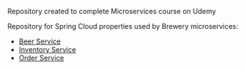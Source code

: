 Repository created to complete Microservices course on Udemy

Repository for Spring Cloud properties used by Brewery microservices:
- [Beer Service](https://github.com/Qkiz288/mssc-beer-service-kamil)
- [Inventory Service](https://github.com/Qkiz288/mssc-beer-inventory-service)
- [Order Service](https://github.com/Qkiz288/mssc-beer-order-service)